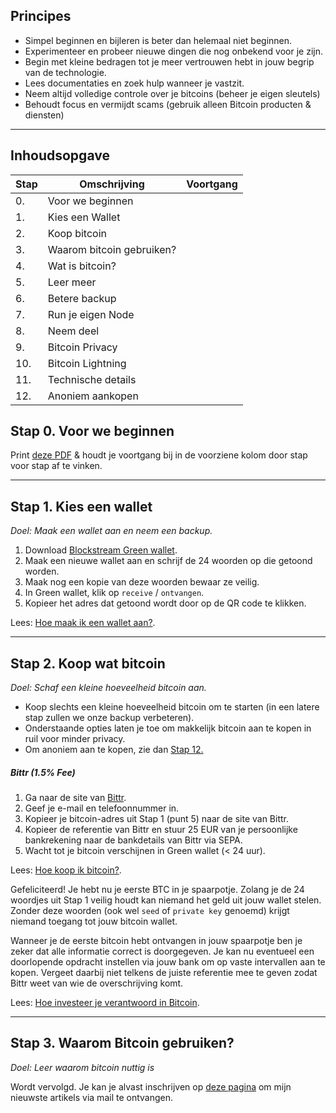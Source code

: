 ## Principes
- Simpel beginnen en bijleren is beter dan helemaal niet beginnen.
- Experimenteer en probeer nieuwe dingen die nog onbekend voor je zijn.
- Begin met kleine bedragen tot je meer vertrouwen hebt in jouw begrip van de technologie.
- Lees documentaties en zoek hulp wanneer je vastzit.
- Neem altijd volledige controle over je bitcoins (beheer je eigen sleutels)
- Behoudt focus en vermijdt scams (gebruik alleen Bitcoin producten & diensten)

-----
## Inhoudsopgave

| Stap | Omschrijving                                   | Voortgang|
| ---- | -----------                                    | ---      |
| 0.   | Voor we beginnen                               |     |
| 1.   | Kies een Wallet                                |     |
| 2.   | Koop bitcoin                                   |     |
| 3.   | Waarom bitcoin gebruiken?                      |     |
| 4.   | Wat is bitcoin?                                |     |
| 5.   | Leer meer                                      |     |
| 6.   | Betere backup                                  |     |
| 7.   | Run je eigen Node                              |     |
| 8.   | Neem deel                                      |     |
| 9.   | Bitcoin Privacy                                |     |
| 10.  | Bitcoin Lightning                              |     |
| 11.  | Technische details                             |     |
| 12.  | Anoniem aankopen                               |     |

## Stap 0. Voor we beginnen

Print <a href="https://github.com/SovereignNode/bitcoin-intro/raw/master/bitcoin-intro.pdf" target="_blank">deze PDF</a> & houdt je voortgang bij in de voorziene kolom door stap voor stap af te vinken.

-----

## Stap 1. Kies een wallet
*Doel: Maak een wallet aan en neem een backup.*

1.	Download <a href="https://blockstream.com/green/" target="_blank">Blockstream Green wallet</a>.
2.	Maak een nieuwe wallet aan en schrijf de 24 woorden op die getoond worden.
3.  Maak nog een kopie van deze woorden bewaar ze veilig.
4.	In Green wallet, klik op `receive` / `ontvangen`.
5.  Kopieer het adres dat getoond wordt door op de QR code te klikken.

Lees: [Hoe maak ik een wallet aan?](https://bewijsvanwerk.com/green-wallet/).

-----

## Stap 2. Koop wat bitcoin
*Doel: Schaf een kleine hoeveelheid bitcoin aan.*

- Koop slechts een kleine hoeveelheid bitcoin om te starten (in een latere stap zullen we onze backup verbeteren).
- Onderstaande opties laten je toe om makkelijk bitcoin aan te kopen in ruil voor minder privacy.
- Om anoniem aan te kopen, zie dan <a href="#Stap-12-Anoniem=aankopen" target="_blank">Stap 12.</a>

##### Bittr (1.5% Fee)
1.	Ga naar de site van <a href="https://getbittr.com/nl/save-bitcoin" target="_blank">Bittr</a>.
2.	Geef je e-mail en telefoonnummer in.
3.	Kopieer je bitcoin-adres uit Stap 1 (punt 5) naar de site van Bittr.
4.  Kopieer de referentie van Bittr en stuur 25 EUR van je persoonlijke bankrekening naar de bankdetails van Bittr via SEPA.
5.	Wacht tot je bitcoin verschijnen in Green wallet (< 24 uur).

Lees: [Hoe koop ik bitcoin?](https://bewijsvanwerk.com/hoe-koop-ik-bitcoin/).

Gefeliciteerd! Je hebt nu je eerste BTC in je spaarpotje. Zolang je de 24 woordjes uit Stap 1 veilig houdt kan niemand het geld uit jouw wallet stelen. Zonder deze woorden (ook wel `seed` of `private key` genoemd) krijgt niemand toegang tot jouw bitcoin wallet.

Wanneer je de eerste bitcoin hebt ontvangen in jouw spaarpotje ben je zeker dat alle informatie correct is doorgegeven. Je kan nu eventueel een doorlopende opdracht instellen via jouw bank om op vaste intervallen aan te kopen. Vergeet daarbij niet telkens de juiste referentie mee te geven zodat Bittr weet van wie de overschrijving komt.

Lees: [Hoe investeer je verantwoord in Bitcoin](https://getbittr.com/nl/blog/how-to-invest-responsibly-in-bitcoin).

-----

## Stap 3. Waarom Bitcoin gebruiken?
*Doel: Leer waarom bitcoin nuttig is*

Wordt vervolgd. Je kan je alvast inschrijven op [deze pagina](https://bewijsvanwerk.com/#subscribe) om mijn nieuwste artikels via mail te ontvangen.
